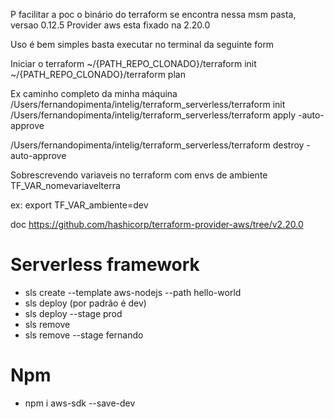 
P facilitar a poc o binário do terraform se encontra nessa msm pasta, versao 0.12.5
Provider aws esta fixado na 2.20.0

Uso é bem simples basta executar no terminal da seguinte form

Iniciar o terraform
~/{PATH_REPO_CLONADO}/terraform init 
~/{PATH_REPO_CLONADO}/terraform plan

Ex caminho completo da minha máquina
/Users/fernandopimenta/intelig/terraform_serverless/terraform init
/Users/fernandopimenta/intelig/terraform_serverless/terraform apply -auto-approve

/Users/fernandopimenta/intelig/terraform_serverless/terraform destroy -auto-approve


Sobrescrevendo variaveis no terraform com envs de ambiente
TF_VAR_nomevariavelterra

ex:
export TF_VAR_ambiente=dev

doc
https://github.com/hashicorp/terraform-provider-aws/tree/v2.20.0


# Serverless framework
- sls create --template aws-nodejs --path hello-world
- sls deploy (por padrão é dev)
- sls deploy --stage prod
- sls remove
- sls remove --stage fernando


# Npm
- npm i aws-sdk --save-dev